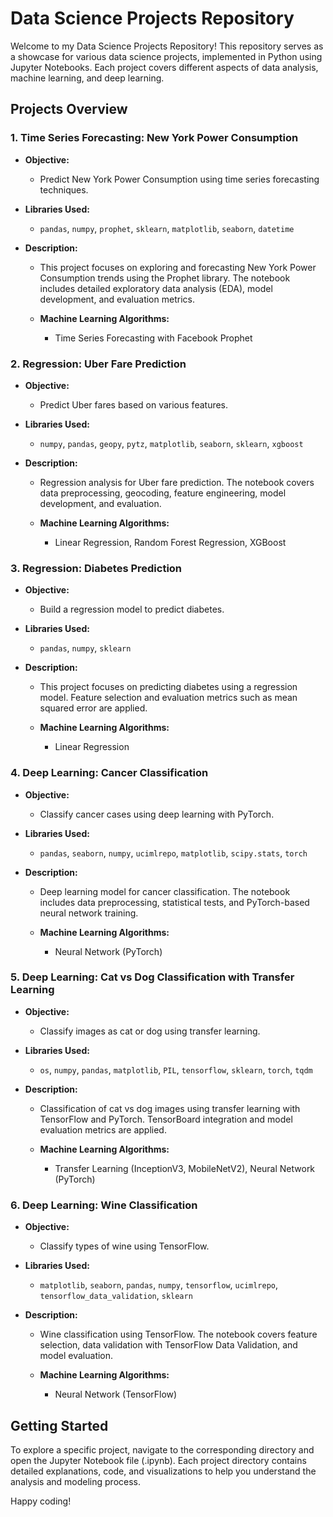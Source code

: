 # Data Science Projects Repository

Welcome to my Data Science Projects Repository! This repository serves as a showcase for various data science projects, implemented in Python using Jupyter Notebooks. Each project covers different aspects of data analysis, machine learning, and deep learning.

## Projects Overview

### 1. Time Series Forecasting: New York Power Consumption

- **Objective:**
  - Predict New York Power Consumption using time series forecasting techniques.

- **Libraries Used:**
  - `pandas`, `numpy`, `prophet`, `sklearn`, `matplotlib`, `seaborn`, `datetime`

- **Description:**
  - This project focuses on exploring and forecasting New York Power Consumption trends using the Prophet library. The notebook includes detailed exploratory data analysis (EDA), model development, and evaluation metrics.

  - **Machine Learning Algorithms:**
    - Time Series Forecasting with Facebook Prophet

### 2. Regression: Uber Fare Prediction

- **Objective:**
  - Predict Uber fares based on various features.

- **Libraries Used:**
  - `numpy`, `pandas`, `geopy`, `pytz`, `matplotlib`, `seaborn`, `sklearn`, `xgboost`

- **Description:**
  - Regression analysis for Uber fare prediction. The notebook covers data preprocessing, geocoding, feature engineering, model development, and evaluation.

  - **Machine Learning Algorithms:**
    - Linear Regression, Random Forest Regression, XGBoost

### 3. Regression: Diabetes Prediction

- **Objective:**
  - Build a regression model to predict diabetes.

- **Libraries Used:**
  - `pandas`, `numpy`, `sklearn`

- **Description:**
  - This project focuses on predicting diabetes using a regression model. Feature selection and evaluation metrics such as mean squared error are applied.

  - **Machine Learning Algorithms:**
    - Linear Regression

### 4. Deep Learning: Cancer Classification

- **Objective:**
  - Classify cancer cases using deep learning with PyTorch.

- **Libraries Used:**
  - `pandas`, `seaborn`, `numpy`, `ucimlrepo`, `matplotlib`, `scipy.stats`, `torch`

- **Description:**
  - Deep learning model for cancer classification. The notebook includes data preprocessing, statistical tests, and PyTorch-based neural network training.

  - **Machine Learning Algorithms:**
    - Neural Network (PyTorch)

### 5. Deep Learning: Cat vs Dog Classification with Transfer Learning

- **Objective:**
  - Classify images as cat or dog using transfer learning.

- **Libraries Used:**
  - `os`, `numpy`, `pandas`, `matplotlib`, `PIL`, `tensorflow`, `sklearn`, `torch`, `tqdm`

- **Description:**
  - Classification of cat vs dog images using transfer learning with TensorFlow and PyTorch. TensorBoard integration and model evaluation metrics are applied.

  - **Machine Learning Algorithms:**
    - Transfer Learning (InceptionV3, MobileNetV2), Neural Network (PyTorch)

### 6. Deep Learning: Wine Classification

- **Objective:**
  - Classify types of wine using TensorFlow.

- **Libraries Used:**
  - `matplotlib`, `seaborn`, `pandas`, `numpy`, `tensorflow`, `ucimlrepo`, `tensorflow_data_validation`, `sklearn`

- **Description:**
  - Wine classification using TensorFlow. The notebook covers feature selection, data validation with TensorFlow Data Validation, and model evaluation.

  - **Machine Learning Algorithms:**
    - Neural Network (TensorFlow)


## Getting Started

To explore a specific project, navigate to the corresponding directory and open the Jupyter Notebook file (.ipynb). Each project directory contains detailed explanations, code, and visualizations to help you understand the analysis and modeling process.

Happy coding!
